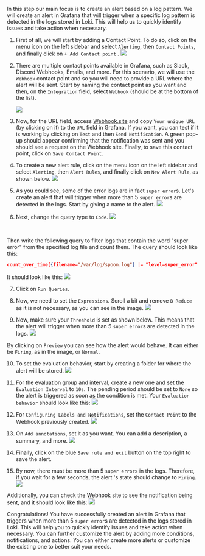 In this step our main focus is to create an alert based on a log pattern. We will create an alert in Grafana that will trigger when a specific log pattern is detected in the logs stored in Loki. This will help us to quickly identify issues and take action when necessary. 

1. First of all, we will start by adding a Contact Point. To do so, click on the menu icon on the left sidebar and select `Alerting`, then `Contact Points`, and finally click on `+ Add Contact point` .
    ![](../assets/add-contact-point.png)

2. There are multiple contact points available in Grafana, such as Slack, Discord Webhooks, Emails, and more. For this scenario, we will use the `Webhook` contact point and so you will need to provide a URL where the alert will be sent. Start by naming the contact point as you want and then, on the `Integration` field, select `Webhook` (should be at the bottom of the list).

    ![](../assets/webhook.png)

3. Now, for the URL field, access [Webhook.site](https://webhook.site/) and copy `Your unique URL` (by clicking on it) to the `URL` field in Grafana. If you want, you can test if it is working by clicking on `Test` and then `Send Notification`. A green pop-up should appear confirming that the notification was sent and you should see a request on the Webhook site. Finally, to save this contact point, click on `Save Contact Point`.

4. To create a new alert rule, click on the menu icon on the left sidebar and select `Alerting`, then `Alert Rules`, and finally click on `New Alert Rule`, as shown below.
    ![](../assets/new-alert-rule.png)

6. As you could see, some of the error logs are in fact `super error`s. Let's create an alert that will trigger when more than 5 `super error`s are detected in the logs. 
Start by giving a name to the alert.
    ![](../assets/more-than-five.png)

7. Next, change the query type to `Code`. 
    ![](../assets/change-to-code.png)

<br>

Then write the following query to filter logs that contain the word "super error" from the specified log file and count them. The query should look like this:
```json
count_over_time({filename="/var/log/spoon.log"} |= "level=super_error" [10m])
```

It should look like this:
    ![](../assets/query-super-error.png)

7. Click on `Run Queries`.

8. Now, we need to set the `Expressions`. Scroll a bit and remove `B Reduce` as it is not necessary, as you can see in the image.
    ![](../assets/remove-b.png) 

9. Now, make sure your `Threshold` is set as shown below. This means that the alert will trigger when more than 5 `super error`s are detected in the logs.
    ![](../assets/five.png)

By clicking on `Preview` you can see how the alert would behave. It can either be `Firing`, as in the image, or `Normal`.

10. To set the evaluation behavior, start by creating a folder for where the alert will be stored. 
    ![](../assets/new-folder.png)

11. For the evaluation group and interval, create a new one and set the `Evaluation Interval` to `10s`. The pending period should be set to `None` so the alert is triggered as soon as the condition is met. Your `Evaluation behavior` should look like this:
    ![](../assets/evaluation.png)

12. For `Configuring Labels and Notifications`, set the `Contact Point` to the Webhook previously created. 
    ![](../assets/contact-point.png)

13. On `Add annotations`, set it as you want. You can add a description, a summary, and more. 
    ![](../assets/annotations.png)

14. Finally, click on the blue `Save rule and exit` button on the top right to save the alert.

15. By now, there must be more than 5 `super error`s in the logs. Therefore, if you wait for a few seconds, the alert 's state should change to `Firing`. 
    ![](../assets/firing.png)

Additionally, you can check the Webhook site to see the notification being sent, and it should look like this:
    ![](../assets/webhook-request.png)

Congratulations! You have successfully created an alert in Grafana that triggers when more than 5 `super error`s are detected in the logs stored in Loki. This will help you to quickly identify issues and take action when necessary. You can further customize the alert by adding more conditions, notifications, and actions. You can either create more alerts or customize the existing one to better suit your needs. 
